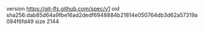 version https://git-lfs.github.com/spec/v1
oid sha256:dab85d64a9fbe16ad2dedf6948884b21814e050764db3d62a57319a094f6fd49
size 2144
